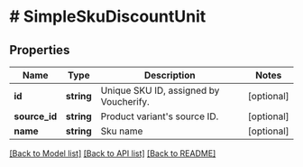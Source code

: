 # # SimpleSkuDiscountUnit

## Properties

Name | Type | Description | Notes
------------ | ------------- | ------------- | -------------
**id** | **string** | Unique SKU ID, assigned by Voucherify. | [optional]
**source_id** | **string** | Product variant&#39;s source ID. | [optional]
**name** | **string** | Sku name | [optional]

[[Back to Model list]](../../README.md#models) [[Back to API list]](../../README.md#endpoints) [[Back to README]](../../README.md)
